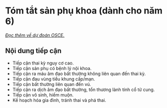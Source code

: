 # Tóm tắt sản phụ khoa (dành cho năm 6)

_[Đọc thêm về dự đoán OSCE.](./osce.md)_

## Nội dung tiếp cận

- Tiếp cận thai kỳ nguy cơ cao.
- Tiếp cận sản phụ có bệnh lý nội khoa.
- Tiếp cận ra máu âm đạo bất thường không liên quan đến thai kỳ.
- Tiếp cận đau vùng tiểu khung cấp/mạn.
- Tiếp cận bất thường liên quan đến vú.
- Tiếp cận ra dịch âm đạo bất thường, tổn thương lành tính cổ tử cung.
- Tiếp cận vô sinh, hiếm muộn.
- Kế hoạch hóa gia đình, tránh thai và phá thai.
